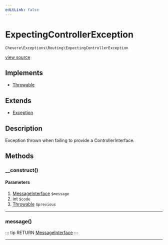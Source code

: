 ```yaml
---
editLink: false
---
```


# ExpectingControllerException

`Chevere\Exceptions\Routing\ExpectingControllerException`

[view source](https://github.com/chevere/chevere/blob/master/exceptions/Routing/ExpectingControllerException.php)

## Implements

- [Throwable](https://www.php.net/manual/class.throwable)

## Extends

- [Exception](../Core/Exception.md)

## Description

Exception thrown when failing to provide a ControllerInterface.

## Methods

### __construct()

#### Parameters

1. [MessageInterface](../../Interfaces/Message/MessageInterface.md) `$message`
2. int `$code`
3. [Throwable](https://www.php.net/manual/class.throwable) `$previous`

---

### message()

::: tip RETURN
[MessageInterface](../../Interfaces/Message/MessageInterface.md)
:::

---

